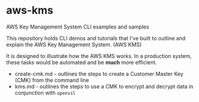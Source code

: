 # aws-kms
AWS Key Management System CLI examples and samples

This repository holds CLI demos and tutorials that I've built to outline and explain the AWS Key Management System.  (AWS KMS)

It is designed to illustrate how the AWS KMS works.  In a production system, these tasks would be automated and be **much** more efficient.

* create-cmk.md - outlines the steps to create a Customer Master Key (CMK) from the command line
* kms.md - outlines the steps to use a CMK to encrypt and decrypt data in conjunction with `openssl`
